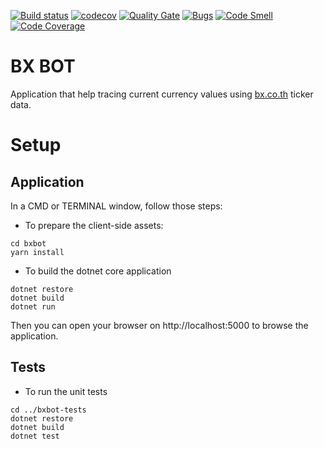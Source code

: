 [![Build status](https://ci.appveyor.com/api/projects/status/ciposawo503g60ej/branch/master?svg=true)](https://ci.appveyor.com/project/jscoobyced/bxbot/branch/master)
[![codecov](https://codecov.io/gh/jscoobyced/bxbot/branch/master/graph/badge.svg)](https://codecov.io/gh/jscoobyced/bxbot)
[![Quality Gate](https://sonarcloud.io/api/project_badges/measure?project=bxbot&metric=alert_status&v=7)](https://sonarcloud.io/dashboard?id=bxbot)
[![Bugs](https://sonarcloud.io/api/project_badges/measure?project=bxbot&metric=bugs&v=7)](https://sonarcloud.io/dashboard?id=bxbot)
[![Code Smell](https://sonarcloud.io/api/project_badges/measure?project=bxbot&metric=code_smells&v=7)](https://sonarcloud.io/dashboard?id=bxbot)
[![Code Coverage](https://sonarcloud.io/api/project_badges/measure?project=bxbot&metric=coverage&v=7)](https://sonarcloud.io/dashboard?id=bxbot)

# BX BOT
Application that help tracing current currency values using [bx.co.th](http://bx.co.th) ticker data.

# Setup

## Application

In a CMD or TERMINAL window, follow those steps:
- To prepare the client-side assets:
```
cd bxbot
yarn install
```

- To build the dotnet core application
```
dotnet restore
dotnet build
dotnet run
```

Then you can open your browser on http://localhost:5000 to browse the application.

## Tests

- To run the unit tests
```
cd ../bxbot-tests
dotnet restore
dotnet build
dotnet test
```
